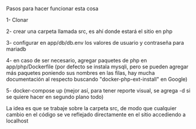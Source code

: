 Pasos para hacer funcionar esta cosa

1- Clonar

2- crear una carpeta llamada src, es ahí donde estará el sitio en php

3- configurar en app/db/db.env los valores de usuario y contraseña para mariadb

4- en caso de ser necesario, agregar paquetes de php en app/php/Dockerfile (por defecto se instala mysqli, pero se pueden agregar más paquetes poniendo sus nombres en las filas, hay mucha documentación al respecto buscando "docker-php-ext-install" en Google)

5- docker-compose up (mejor así, para tener reporte visual, se agrega -d si se quiere hacer en segundo plano todo)

La idea es que se trabaje sobre la carpeta src, de modo que cualquier cambio en el código se ve reflejado directamente en el sitio accediendo a localhost
